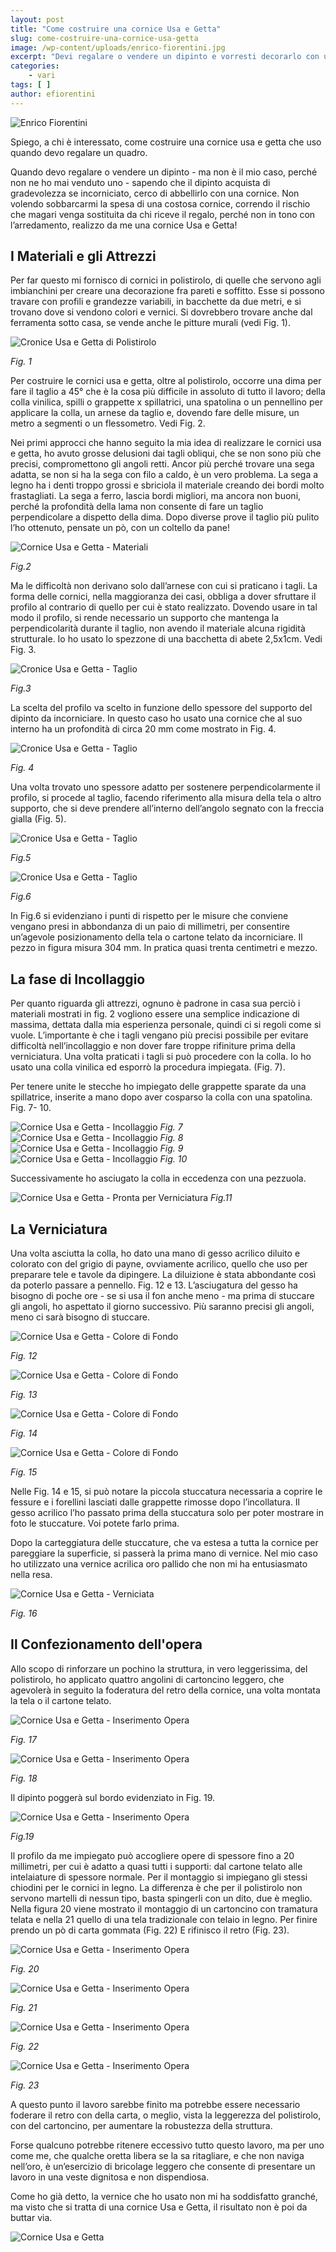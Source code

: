 ```yaml
---
layout: post
title: "Come costruire una cornice Usa e Getta"
slug: come-costruire-una-cornice-usa-getta
image: /wp-content/uploads/enrico-fiorentini.jpg
excerpt: "Devi regalare o vendere un dipinto e vorresti decorarlo con una cornice economica? Leggi come costruire una cornice usa e getta."
categories:
    - vari
tags: [ ]
author: efiorentini
---
```


![Enrico Fiorentini](/wp-content/uploads/enrico-fiorentini.jpg "Enrico Fiorentini")

Spiego, a chi è interessato, come costruire una cornice usa e getta che uso quando devo regalare un quadro.

Quando devo regalare o vendere un dipinto - ma non è il mio caso, perché non ne ho mai venduto uno - sapendo che il dipinto acquista di gradevolezza se incorniciato, cerco di abbellirlo con una cornice. Non volendo sobbarcarmi la spesa di una costosa cornice, correndo il rischio che magari venga sostituita da chi riceve il regalo, perché non in tono con l’arredamento, realizzo da me una cornice Usa e Getta!

## I Materiali e gli Attrezzi

Per far questo mi fornisco di cornici in polistirolo, di quelle che servono agli imbianchini per creare una decorazione fra pareti e soffitto. Esse si possono travare con profili e grandezze variabili, in bacchette da due metri, e si trovano dove si vendono colori e vernici. Si dovrebbero trovare anche dal ferramenta sotto casa, se vende anche le pitture murali (vedi Fig. 1).

![Cronice Usa e Getta di Polistirolo](/wp-content/uploads/cornice-usa-getta-polistirolo.jpg "Cronice Usa e Getta di Polistirolo")

_Fig. 1_

Per costruire le cornici usa e getta, oltre al polistirolo, occorre una dima per fare il taglio a 45° che è la cosa più difficile in assoluto di tutto il lavoro; della colla vinilica, spilli o grappette x spillatrici, una spatolina o un pennellino per applicare la colla, un arnese da taglio e, dovendo fare delle misure, un metro a segmenti o un flessometro. Vedi Fig. 2.

Nei primi approcci che hanno seguito la mia idea di realizzare le cornici usa e getta, ho avuto grosse delusioni dai tagli obliqui, che se non sono più che precisi, compromettono gli angoli retti. Ancor più perché trovare una sega adatta, se non si ha la sega con filo a caldo, è un vero problema. La sega a legno ha i denti troppo grossi e sbriciola il materiale creando dei bordi molto frastagliati. La sega a ferro, lascia bordi migliori, ma ancora non buoni, perché la profondità della lama non consente di fare un taglio perpendicolare a dispetto della dima. Dopo diverse prove il taglio più pulito l’ho ottenuto, pensate un pò, con un coltello da pane!

![Cornice Usa e Getta - Materiali](/wp-content/uploads/cornice-usa-getta-materiali.jpg "Cornice Usa e Getta - Materiali")

_Fig.2_

Ma le difficoltà non derivano solo dall’arnese con cui si praticano i tagli. La forma delle cornici, nella maggioranza dei casi, obbliga a dover sfruttare il profilo al contrario di quello per cui è stato realizzato. Dovendo usare in tal modo il profilo, si rende necessario un supporto che mantenga la perpendicolarità durante il taglio, non avendo il materiale alcuna rigidità strutturale. Io ho usato lo spezzone di una bacchetta di abete 2,5x1cm. Vedi Fig. 3.

![Cronice Usa e Getta - Taglio](/wp-content/uploads/cornice-usa-getta-taglio.jpg "Cronice Usa e Getta - Taglio")

_Fig.3_

La scelta del profilo va scelto in funzione dello spessore del supporto del dipinto da incorniciare. In questo caso ho usato una cornice che al suo interno ha un profondità di circa 20 mm come mostrato in Fig. 4.

![Cronice Usa e Getta - Taglio](/wp-content/uploads/cornice-usa-getta-taglio-2.jpg "Cronice Usa e Getta - Taglio")

_Fig. 4_

Una volta trovato uno spessore adatto per sostenere perpendicolarmente il profilo, si procede al taglio, facendo riferimento alla misura della tela o altro supporto, che si deve prendere all’interno dell’angolo segnato con la freccia gialla (Fig. 5).

![Cronice Usa e Getta - Taglio](/wp-content/uploads/cornice-usa-getta-taglio-3.jpg "Cronice Usa e Getta - Taglio")

_Fig.5_

![Cronice Usa e Getta - Taglio](/wp-content/uploads/cornice-usa-getta-taglio-4.jpg "Cronice Usa e Getta - Taglio")

_Fig.6_

In Fig.6 si evidenziano i punti di rispetto per le misure che conviene vengano presi in abbondanza di un paio di millimetri, per consentire un’agevole posizionamento della tela o cartone telato da incorniciare. Il pezzo in figura misura 304 mm. In pratica quasi trenta centimetri e mezzo.

## La fase di Incollaggio

Per quanto riguarda gli attrezzi, ognuno è padrone in casa sua perciò i materiali mostrati in fig. 2 vogliono essere una semplice indicazione di massima, dettata dalla mia esperienza personale, quindi ci si regoli come si vuole. L’importante è che i tagli vengano più precisi possibile per evitare difficoltà nell’incollaggio e non dover fare troppe rifiniture prima della verniciatura. Una volta praticati i tagli si può procedere con la colla. Io ho usato una colla vinilica ed esporrò la procedura impiegata. (Fig. 7).

Per tenere unite le stecche ho impiegato delle grappette sparate da una spillatrice, inserite a mano dopo aver cosparso la colla con una spatolina. Fig. 7- 10.

![Cornice Usa e Getta - Incollaggio](/wp-content/uploads/cornice-usa-getta-incollare.jpg "Cornice Usa e Getta - Incollaggio") _Fig. 7_ ![Cornice Usa e Getta - Incollaggio](/wp-content/uploads/cornice-usa-getta-incollare-2.jpg "Cornice Usa e Getta - Incollaggio") _Fig. 8_ ![Cornice Usa e Getta - Incollaggio](/wp-content/uploads/cornice-usa-getta-incollare-3.jpg "Cornice Usa e Getta - Incollaggio") _Fig. 9_ ![Cornice Usa e Getta - Incollaggio](/wp-content/uploads/cornice-usa-getta-incollare-4.jpg "Cornice Usa e Getta - Incollaggio") _Fig. 10_

Successivamente ho asciugato la colla in eccedenza con una pezzuola.

![Cornice Usa e Getta - Pronta per Verniciatura](/wp-content/uploads/cornice-usa-getta-da-verniciare.jpg "Cornice Usa e Getta - Pronta per Verniciatura") _Fig.11_

## La Verniciatura

Una volta asciutta la colla, ho dato una mano di gesso acrilico diluito e colorato con del grigio di payne, ovviamente acrilico, quello che uso per preparare tele e tavole da dipingere. La diluizione è stata abbondante così da poterlo passare a pennello. Fig. 12 e 13. L’asciugatura del gesso ha bisogno di poche ore - se si usa il fon anche meno - ma prima di stuccare gli angoli, ho aspettato il giorno successivo. Più saranno precisi gli angoli, meno ci sarà bisogno di stuccare.

![Cornice Usa e Getta - Colore di Fondo](/wp-content/uploads/cornice-usa-getta-colore-fondo.jpg "Cornice Usa e Getta - Colore di Fondo")

_Fig. 12_

![Cornice Usa e Getta - Colore di Fondo](/wp-content/uploads/cornice-usa-getta-colore-fondo-2.jpg "Cornice Usa e Getta - Colore di Fondo")

_Fig. 13_

![Cornice Usa e Getta - Colore di Fondo](/wp-content/uploads/cornice-usa-getta-colore-fondo-3.jpg "Cornice Usa e Getta - Colore di Fondo")

_Fig. 14_

![Cornice Usa e Getta - Colore di Fondo](/wp-content/uploads/cornice-usa-getta-colore-fondo-4.jpg "Cornice Usa e Getta - Colore di Fondo")

_Fig. 15_

Nelle Fig. 14 e 15, si può notare la piccola stuccatura necessaria a coprire le fessure e i forellini lasciati dalle grappette rimosse dopo l’incollatura. Il gesso acrilico l’ho passato prima della stuccatura solo per poter mostrare in foto le stuccature. Voi potete farlo prima.

Dopo la carteggiatura delle stuccature, che va estesa a tutta la cornice per pareggiare la superficie, si passerà la prima mano di vernice. Nel mio caso ho utilizzato una vernice acrilica oro pallido che non mi ha entusiasmato nella resa.

![Cornice Usa e Getta - Verniciata](/wp-content/uploads/cornice-usa-getta-dipinta.jpg "Cornice Usa e Getta - Verniciata")

_Fig. 16_

## Il Confezionamento dell'opera

Allo scopo di rinforzare un pochino la struttura, in vero leggerissima, del polistirolo, ho applicato quattro angolini di cartoncino leggero, che agevolerà in seguito la foderatura del retro della cornice, una volta montata la tela o il cartone telato.

![Cornice Usa e Getta - Inserimento Opera](/wp-content/uploads/cornice-usa-getta-inserimento-opera.jpg "Cornice Usa e Getta - Inserimento Opera")

_Fig. 17_

![Cornice Usa e Getta - Inserimento Opera](/wp-content/uploads/cornice-usa-getta-inserimento-opera-2.jpg "Cornice Usa e Getta - Inserimento Opera")

_Fig. 18_

Il dipinto poggerà sul bordo evidenziato in Fig. 19.

![Cornice Usa e Getta - Inserimento Opera](/wp-content/uploads/cornice-usa-getta-inserimento-opera-3.jpg "Cornice Usa e Getta - Inserimento Opera")

_Fig.19_

Il profilo da me impiegato può accogliere opere di spessore fino a 20 millimetri, per cui è adatto a quasi tutti i supporti: dal cartone telato alle intelaiature di spessore normale. Per il montaggio si impiegano gli stessi chiodini per le cornici in legno. La differenza è che per il polistirolo non servono martelli di nessun tipo, basta spingerli con un dito, due è meglio. Nella figura 20 viene mostrato il montaggio di un cartoncino con tramatura telata e nella 21 quello di una tela tradizionale con telaio in legno. Per finire prendo un pò di carta gommata (Fig. 22) E rifinisco il retro (Fig. 23).

![Cornice Usa e Getta - Inserimento Opera](/wp-content/uploads/cornice-usa-getta-inserimento-opera-4.jpg "Cornice Usa e Getta - Inserimento Opera")

_Fig. 20_

![Cornice Usa e Getta - Inserimento Opera](/wp-content/uploads/cornice-usa-getta-inserimento-opera-5.jpg "Cornice Usa e Getta - Inserimento Opera")

_Fig. 21_

![Cornice Usa e Getta - Inserimento Opera](/wp-content/uploads/cornice-usa-getta-inserimento-opera-6.jpg "Cornice Usa e Getta - Inserimento Opera")

_Fig. 22_

![Cornice Usa e Getta - Inserimento Opera](/wp-content/uploads/cornice-usa-getta-inserimento-opera-7.jpg "Cornice Usa e Getta - Inserimento Opera")

_Fig. 23_

A questo punto il lavoro sarebbe finito ma potrebbe essere necessario foderare il retro con della carta, o meglio, vista la leggerezza del polistirolo, con del cartoncino, per aumentare la robustezza della struttura.

Forse qualcuno potrebbe ritenere eccessivo tutto questo lavoro, ma per uno come me, che qualche oretta libera se la sa ritagliare, e che non naviga nell’oro, è un’esercizio di bricolage leggero che consente di presentare un lavoro in una veste dignitosa e non dispendiosa.

Come ho già detto, la vernice che ho usato non mi ha soddisfatto granché, ma visto che si tratta di una cornice Usa e Getta, il risultato non è poi da buttar via.

![Cornice Usa e Getta](/wp-content/uploads/cornice-usa-getta-completa.jpg "Cornice Usa e Getta")
